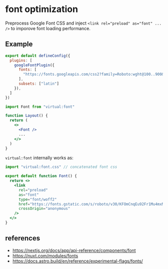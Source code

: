 # font optimization

Preprocess Google Font CSS and inject `<link rel="preload" as="font" ... />` to imporove font loading performance.

## Example

```js
export default defineConfig({
  plugins: [
    googleFontPlugin({
      fonts: [
        "https://fonts.googleapis.com/css2?family=Roboto:wght@100..900&display=swap",
      ],
      subsets: ["latin"]
    }),
  ]
})
```

```jsx
import Font from "virtual:font"

function Layout() {
  return (
    <>
      <Font />
      ...
    </>
  )
}
```

`virtual:font` internally works as:

```jsx
import "virtual:font.css" // concatenated font css 

export default function Font() {
  return <>
    <link
      rel="preload"
      as="font"
      type="font/woff2"
      href="https://fonts.gstatic.com/s/roboto/v30/KFOmCnqEu92Fr1Mu4mxM.woff2"
      crossOrigin="anonymous"
    />
  </>
}
```

## references

- https://nextjs.org/docs/app/api-reference/components/font
- https://nuxt.com/modules/fonts
- https://docs.astro.build/en/reference/experimental-flags/fonts/
